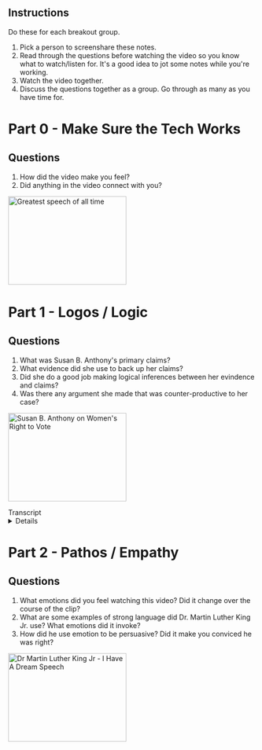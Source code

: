 ## Instructions
Do these for each breakout group.
1. Pick a person to screenshare these notes.
2. Read through the questions before watching the video so you know what to watch/listen for. It's a good idea to jot some notes while you're working.
3. Watch the video together.
4. Discuss the questions together as a group. Go through as many as you have time for.

# Part 0 - Make Sure the Tech Works

## Questions
1. How did the video make you feel?
2. Did anything in the video connect with you?

<a href="http://www.youtube.com/watch?feature=player_embedded&v=dQw4w9WgXcQ
" target="_blank"><img src="http://img.youtube.com/vi/bl1WoNkMxTM/0.jpg" 
alt="Greatest speech of all time" width="240" height="180" border="0" /></a>

# Part 1 - Logos / Logic

## Questions
1. What was Susan B. Anthony's primary claims?
2. What evidence did she use to back up her claims?
3. Did she do a good job making logical inferences between her evindence and claims?
4. Was there any argument she made that was counter-productive to her case?

<a href="http://www.youtube.com/watch?feature=player_embedded&v=T57dwhJBtts&t=20s
" target="_blank"><img src="http://img.youtube.com/vi/T57dwhJBtts/0.jpg" 
alt="Susan B. Anthony on Women's Right to Vote" width="240" height="180" border="0" /></a>

<summary>Transcript</summary>
<details>
Friends and fellow citizens, I stand before you tonight under indictment for the alleged crime of having voted at the last presidential election without having a lawful right to vote. It shall be my work this evening to prove to you that in the svaty i not only committed no crime but instead simply exercised by citizen's rights guaranteed to me and all United States citizens by the national constitution beyond the power of any state to deny.

The preamble of the federal constitution says "we the people of the United States, in order to form a more perfect union, establish justice, ensure domestic tranquility, provide for the common defense, promote the general welfare, and secure the blessings of liberty to ourselves and our posterity, do ordain and establish this constitution for the United States of America." It was we the people, not we the white male citizens, nor yet we the male citizens, but we the whole people who formed the Union, and we formed it not to give the blessings of liberty but to secure them, not to the half of ourselves and the half of our posterity, but to the whole people, women as well as men.

And it is a downright mockery to talk to women of their enjoyment of the blessings of liberty while they had denied the use of the only means of securing them provided by this Democratic Republican government—the ballot. For any state to make sex a qualification that must ever result in the distant of one entire half of the people, is to pass a bill of attainder or an ex post facto law, and is therefore a violation of the supreme law of the land. By it, the blessings of liberty are forever withheld from women and their female posterity.

To them, this government has no just powers derived from the consent of the governed; to them, this government is not a democracy, it is not a republic, it is an odious aristocracy, a hateful oligarchy of sex—the most hateful aristocracy ever established on the face of the globe. An oligarchy of wealth, whether rich governing the poor, an oligarchy of learning where the educated govern the ignorant, or even an oligarchy of race where the Saxon rules the African, might be endured; but this oligarchy of sex, which makes fathers, brothers, husbands, sons, the oligarchs over the mother and sisters, the wife and daughters of every household, which ordains all men sovereigns and all women subjects, carries dissension, discord, and rebellion into every home of the nation.

Webster, Worcester, and Bouvier all define a citizen to be a person in the United States entitled to vote and hold office. The only question left to be settled now is, are women persons? And I hardly believe any of our opponents will have the hardihood to say that they are not. Being persons, then, women are citizens, and no state has a right to make any law or to enforce any old laws that shall abridge their privileges or immunities. Hence, every discrimination against women in the constitutions and laws of the several states is today null and void, precisely as is everyone against Negroes.
</details>

# Part 2 - Pathos / Empathy

## Questions
1. What emotions did you feel watching this video? Did it change over the course of the clip?
2. What are some examples of strong language did Dr. Martin Luther King Jr. use? What emotions did it invoke?
3. How did he use emotion to be persuasive? Did it make you conviced he was right?

<a href="http://www.youtube.com/watch?feature=player_embedded&v=v=smEqnnklfYs&start=554s&end=868
" target="_blank"><img src="http://img.youtube.com/vi/smEqnnklfYs/0.jpg" 
alt="Dr Martin Luther King Jr - I Have A Dream Speech " width="240" height="180" border="0" /></a>

